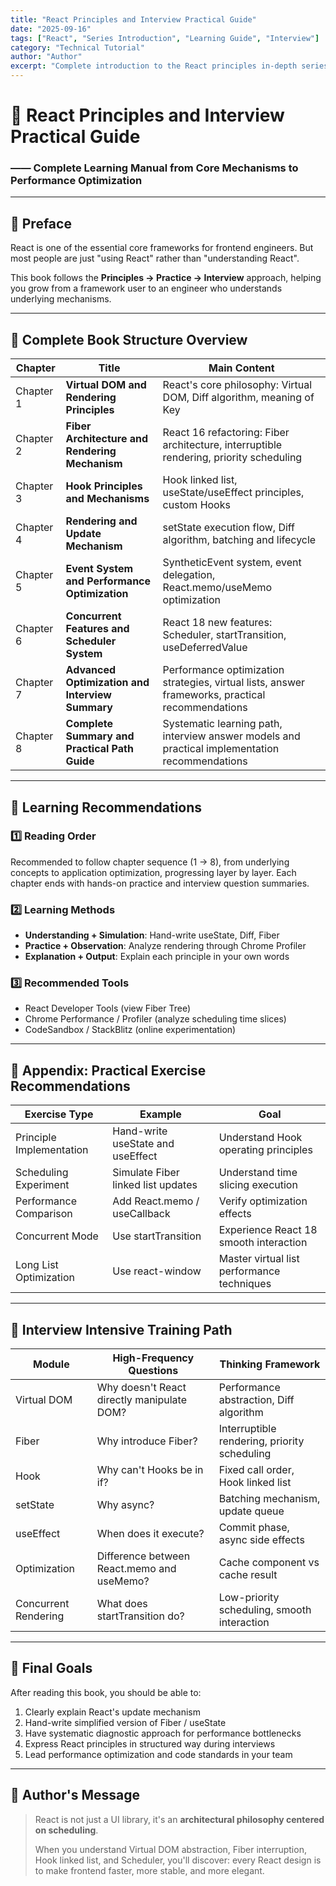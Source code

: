 ```yaml
---
title: "React Principles and Interview Practical Guide"
date: "2025-09-16"
tags: ["React", "Series Introduction", "Learning Guide", "Interview"]
category: "Technical Tutorial"
author: "Author"
excerpt: "Complete introduction to the React principles in-depth series, covering all 8 chapters' structure, learning recommendations, practical exercise paths, interview training, and final learning goals to help you grow from framework user to engineer who understands underlying mechanisms."
---
```


# 📘 React Principles and Interview Practical Guide
### —— Complete Learning Manual from Core Mechanisms to Performance Optimization

---

## 📖 Preface

React is one of the essential core frameworks for frontend engineers.
But most people are just "using React" rather than "understanding React".

This book follows the **Principles → Practice → Interview** approach,
helping you grow from a framework user to an engineer who understands underlying mechanisms.

---

## 🧩 Complete Book Structure Overview

| Chapter | Title | Main Content |
|---------|-------|--------------|
| Chapter 1 | **Virtual DOM and Rendering Principles** | React's core philosophy: Virtual DOM, Diff algorithm, meaning of Key |
| Chapter 2 | **Fiber Architecture and Rendering Mechanism** | React 16 refactoring: Fiber architecture, interruptible rendering, priority scheduling |
| Chapter 3 | **Hook Principles and Mechanisms** | Hook linked list, useState/useEffect principles, custom Hooks |
| Chapter 4 | **Rendering and Update Mechanism** | setState execution flow, Diff algorithm, batching and lifecycle |
| Chapter 5 | **Event System and Performance Optimization** | SyntheticEvent system, event delegation, React.memo/useMemo optimization |
| Chapter 6 | **Concurrent Features and Scheduler System** | React 18 new features: Scheduler, startTransition, useDeferredValue |
| Chapter 7 | **Advanced Optimization and Interview Summary** | Performance optimization strategies, virtual lists, answer frameworks, practical recommendations |
| Chapter 8 | **Complete Summary and Practical Path Guide** | Systematic learning path, interview answer models and practical implementation recommendations |

---

## 🌱 Learning Recommendations

### 1️⃣ Reading Order
Recommended to follow chapter sequence (1 → 8), from underlying concepts to application optimization, progressing layer by layer.
Each chapter ends with hands-on practice and interview question summaries.

### 2️⃣ Learning Methods
- **Understanding + Simulation**: Hand-write useState, Diff, Fiber
- **Practice + Observation**: Analyze rendering through Chrome Profiler
- **Explanation + Output**: Explain each principle in your own words

### 3️⃣ Recommended Tools
- React Developer Tools (view Fiber Tree)
- Chrome Performance / Profiler (analyze scheduling time slices)
- CodeSandbox / StackBlitz (online experimentation)

---

## 🔧 Appendix: Practical Exercise Recommendations

| Exercise Type | Example | Goal |
|---------------|---------|------|
| Principle Implementation | Hand-write useState and useEffect | Understand Hook operating principles |
| Scheduling Experiment | Simulate Fiber linked list updates | Understand time slicing execution |
| Performance Comparison | Add React.memo / useCallback | Verify optimization effects |
| Concurrent Mode | Use startTransition | Experience React 18 smooth interaction |
| Long List Optimization | Use react-window | Master virtual list performance techniques |

---

## 💬 Interview Intensive Training Path

| Module | High-Frequency Questions | Thinking Framework |
|--------|-------------------------|-------------------|
| Virtual DOM | Why doesn't React directly manipulate DOM? | Performance abstraction, Diff algorithm |
| Fiber | Why introduce Fiber? | Interruptible rendering, priority scheduling |
| Hook | Why can't Hooks be in if? | Fixed call order, Hook linked list |
| setState | Why async? | Batching mechanism, update queue |
| useEffect | When does it execute? | Commit phase, async side effects |
| Optimization | Difference between React.memo and useMemo? | Cache component vs cache result |
| Concurrent Rendering | What does startTransition do? | Low-priority scheduling, smooth interaction |

---

## 🧠 Final Goals

After reading this book, you should be able to:
1. Clearly explain React's update mechanism
2. Hand-write simplified version of Fiber / useState
3. Have systematic diagnostic approach for performance bottlenecks
4. Express React principles in structured way during interviews
5. Lead performance optimization and code standards in your team

---

## 🎯 Author's Message

> React is not just a UI library,
> it's an **architectural philosophy centered on scheduling**.
>
> When you understand Virtual DOM abstraction, Fiber interruption, Hook linked list, and Scheduler,
> you'll discover: every React design is to make frontend faster, more stable, and more elegant.
